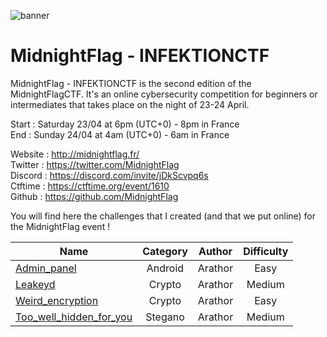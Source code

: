 ![banner](https://i.ibb.co/hFPd3zG/MCTF.png)

# MidnightFlag  - INFEKTIONCTF

MidnightFlag - INFEKTIONCTF is the second edition of the MidnightFlagCTF. It's an online cybersecurity competition for beginners or intermediates that takes place on the night of 23-24 April.

Start : Saturday 23/04 at 6pm (UTC+0) - 8pm in France<br>
End : Sunday 24/04 at 4am (UTC+0) - 6am in France 

Website : http://midnightflag.fr/<br>
Twitter : https://twitter.com/MidnightFlag<br>
Discord : https://discord.com/invite/jDkScvpq6s<br>
Ctftime : https://ctftime.org/event/1610<br>
Github  : https://github.com/MidnightFlag

You will find here the challenges that I created (and that we put online) for the MidnightFlag event !

| Name                                                             | Category      | Author     | Difficulty |
|------------------------------------------------------------------|:-------------:|:----------:|:----------:|
| [Admin_panel](Android/Admin_Panel)                          | Android          | Arathor         |Easy        |
| [Leakeyd](Cryptographie/Leakeyd)  | Crypto          | Arathor          | Medium       |
| [Weird_encryption](Crypto/Weird_encryption)                   | Crypto         | Arathor          |Easy      |
| [Too_well_hidden_for_you](Steganographie/Too_well_hidden_for_you)             | Stegano         | Arathor         |Medium        |
